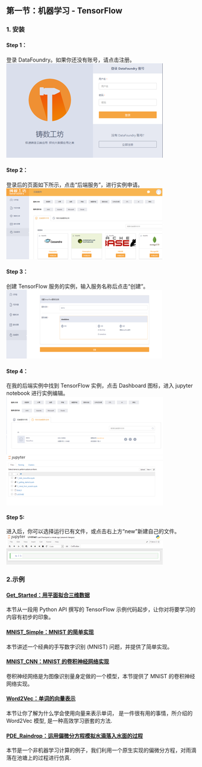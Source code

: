 ## 第一节：机器学习 - TensorFlow

### 1. 安装


#### Step 1：

登录 DataFoundry。如果你还没有账号，请点击注册。
![](img/login.png)

#### Step 2：

登录后的页面如下所示，点击“后端服务”，进行实例申请。
![](img/backing_service_apply.png)

#### Step 3：

创建 TensorFlow 服务的实例，输入服务名称后点击“创建”。
![](img/create_instance.png)

#### Step 4：

在我的后端实例中找到 TensorFlow 实例，点击 Dashboard 图标，进入 jupyter notebook 进行实例编辑。
![](img/dashboard.png)
![](img/notebook.png)

#### Step 5:

进入后，你可以选择运行已有文件，或点击右上方“new”新建自己的文件。
![image](img/run_jupyter.png)

### 2.示例

#### [Get_Started：用平面拟合三维数据](Get_Started.md)

本节从一段用 Python API 撰写的 TensorFlow 示例代码起步，让你对将要学习的内容有初步的印象。

#### [MNIST_Simple：MNIST 的简单实现](MNIST.md)

本节讲述一个经典的手写数字识别 (MNIST) 问题，并提供了简单实现。

#### [MNIST_CNN：MNIST 的卷积神经网络实现](MNIST.md)

卷积神经网络是为图像识别量身定做的一个模型，本节提供了 MNIST 的卷积神经网络实现。

#### [Word2Vec：单词的向量表示](Word2Vec.md)

本节让你了解为什么学会使用向量来表示单词， 是一件很有用的事情，所介绍的 Word2Vec 模型, 是一种高效学习嵌套的方法.

#### [PDE_Raindrop：运用偏微分方程模拟水滴落入水面的过程](PDE_Raindrop.md)

本节是一个非机器学习计算的例子，我们利用一个原生实现的偏微分方程，对雨滴落在池塘上的过程进行仿真.



